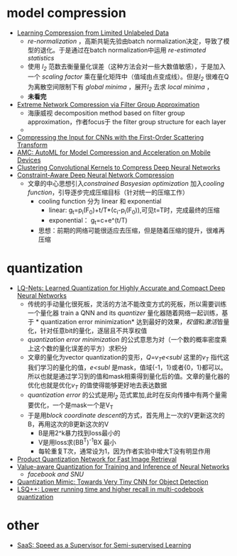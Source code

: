 # model compression
* [Learning Compression from Limited Unlabeled Data](http://openaccess.thecvf.com/content_ECCV_2018/html/Xiangyu_He_Learning_Compression_from_ECCV_2018_paper.html)
  * *re-normalization* ，高斯共轭先验由batch normalization决定，导致了模型的退化。于是通过在batch normalization中运用 *re-estimated statistics* 
  * 使用 *l<sub>2</sub>* 范数去衡量量化误差（这种方法会对一些大数值敏感），于是加入一个 *scaling factor* 乘在量化矩阵中（值域由点变成线）。但是*l<sub>2</sub>* 很难在Q为离散空间限制下有 *global minima* ，展开*l<sub>2</sub>* 去求 *local minima* ，
  * **未看完**
* [Extreme Network Compression via Filter Group Approximation](http://cn.arxiv.org/abs/1807.11254)
  * 海康威视 decomposition method based on filter group approximation，作者focus于 the filter group structure for each layer
  * 
* [Compressing the Input for CNNs with the First-Order Scattering Transform](https://arxiv.org/abs/1809.10200?context=cs.LG)
* [AMC: AutoML for Model Compression and Acceleration on Mobile Devices](http://openaccess.thecvf.com/content_ECCV_2018/papers/Yihui_He_AMC_Automated_Model_ECCV_2018_paper.pdf)
* [Clustering Convolutional Kernels to Compress Deep Neural Networks](http://openaccess.thecvf.com/content_ECCV_2018/papers/Sanghyun_Son_Clustering_Kernels_for_ECCV_2018_paper.pdf)
* [Constraint-Aware Deep Neural Network Compression](http://openaccess.thecvf.com/content_ECCV_2018/papers/Changan_Chen_Constraints_Matter_in_ECCV_2018_paper.pdf)
  * 文章的中心思想引入*constrained Basyesian optimization* 加入*cooling function*，引导逐步完成压缩目标（针对统一的压缩工作）
    * cooling function 分为 linear 和 exponential
      * linear: g<sub>t</sub>=p<sub>i</sub>(F<sub>0</sub>)+t/T\*(c<sub>i</sub>-p<sub>i</sub>(F<sub>0</sub>)),可见t=T时，完成最终的压缩
      * exponential： g<sub>t</sub>=c+e^(t/T)
    * 思想：前期的网络可能很适应去压缩，但是随着压缩的提升，很难再压缩
# quantization
* [LQ-Nets: Learned Quantization for Highly Accurate and Compact Deep Neural Networks](http://cn.arxiv.org/abs/1807.10029)
  * 传统的手动量化很死板，灵活的方法不能改变方式的死板，所以需要训练一个量化器 train a QNN and its *quantizer* 量化器随着网络一起训练，基于 * quantization error minimization* 达到最好的效果，*权值*和*激活*皆量化，针对任意bit的量化，逐层且不共享权值
  * *quantization error minimization* 的公式意思为对（一个数的概率密度乘上这个数的量化误差的平方）求积分
  * 文章的量化为vector quantization的变形，*Q=v<sub>T</sub>e<subl</sub>* 这里的*v<sub>T</sub>* 指代这我们学习的量化的值，*e<subl</sub>* 是mask，值域{-1，1}或者{0，1}都可以。 所以也就是通过学习到的值和mask相乘得到量化后的值。文章的量化器的优化也就是优化*v<sub>T</sub>* 的值使得能够更好地去表达数据
  * *quantization error* 的公式是用*l<sub>2</sub>* 范式累加,此时在反向传播中有两个量需要优化，一个是mask一个是V<sub>T</sub>
  * 于是用*block coordinate descent*的方式，首先用上一次的V更新这次的B，再用这次的B更新这次的V
    * B是用2^k暴力找到loss最小的
    * V是用loss求(BB<sup>T</sup>)<sup>-1</sup>BX 最小
    * 每轮重复T次，通常设为1，因为作者实验中增大T没有明显作用
* [Product Quantization Network for Fast Image Retrieval](https://cse.buffalo.edu/~jsyuan/papers/2018/Product%20Quantization%20Network%20for%20Fast%20Image.pdf)
* [Value-aware Quantization for Training and Inference of Neural Networks](https://arxiv.org/abs/1804.07802)
  * *facebook and SNU*
* [Quantization Mimic: Towards Very Tiny CNN for Object Detection](http://openaccess.thecvf.com/content_ECCV_2018/papers/Yi_Wei_Quantization_Mimic_Towards_ECCV_2018_paper.pdf)
* [LSQ++: Lower running time and higher recall in multi-codebook quantization](http://openaccess.thecvf.com/content_ECCV_2018/papers/Julieta_Martinez_LSQ_lower_runtime_ECCV_2018_paper.pdf)
# other
* [SaaS: Speed as a Supervisor for Semi-supervised Learning](http://openaccess.thecvf.com/content_ECCV_2018/papers/Safa_Cicek_SaaS_Speed_as_ECCV_2018_paper.pdf)
